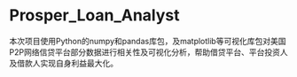 # Prosper_Loan_Analyst
本次项目使用Python的numpy和pandas库包，及matplotlib等可视化库包对美国P2P网络信贷平台部分数据进行相关性及可视化分析，帮助借贷平台、平台投资人及借款人实现自身利益最大化。
